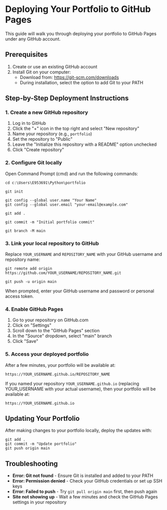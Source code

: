 # Deploying Your Portfolio to GitHub Pages

This guide will walk you through deploying your portfolio to GitHub Pages under any GitHub account.

## Prerequisites

1. Create or use an existing GitHub account
2. Install Git on your computer:
   - Download from: https://git-scm.com/downloads
   - During installation, select the option to add Git to your PATH

## Step-by-Step Deployment Instructions

### 1. Create a new GitHub repository

1. Log in to GitHub
2. Click the "+" icon in the top right and select "New repository"
3. Name your repository (e.g., `portfolio`)
4. Set the repository to "Public"
5. Leave the "Initialize this repository with a README" option unchecked
6. Click "Create repository"

### 2. Configure Git locally

Open Command Prompt (cmd) and run the following commands:

```
cd c:\Users\E953691\Python\portfolio

git init

git config --global user.name "Your Name"
git config --global user.email "your-email@example.com"

git add .

git commit -m "Initial portfolio commit"

git branch -M main
```

### 3. Link your local repository to GitHub

Replace `YOUR_USERNAME` and `REPOSITORY_NAME` with your GitHub username and repository name:

```
git remote add origin https://github.com/YOUR_USERNAME/REPOSITORY_NAME.git

git push -u origin main
```

When prompted, enter your GitHub username and password or personal access token.

### 4. Enable GitHub Pages

1. Go to your repository on GitHub.com
2. Click on "Settings"
3. Scroll down to the "GitHub Pages" section
4. In the "Source" dropdown, select "main" branch
5. Click "Save"

### 5. Access your deployed portfolio

After a few minutes, your portfolio will be available at:
```
https://YOUR_USERNAME.github.io/REPOSITORY_NAME
```

If you named your repository `YOUR_USERNAME.github.io` (replacing YOUR_USERNAME with your actual username), then your portfolio will be available at:
```
https://YOUR_USERNAME.github.io
```

## Updating Your Portfolio

After making changes to your portfolio locally, deploy the updates with:

```
git add .
git commit -m "Update portfolio"
git push origin main
```

## Troubleshooting

- **Error: Git not found** - Ensure Git is installed and added to your PATH
- **Error: Permission denied** - Check your GitHub credentials or set up SSH keys
- **Error: Failed to push** - Try `git pull origin main` first, then push again
- **Site not showing up** - Wait a few minutes and check the GitHub Pages settings in your repository
